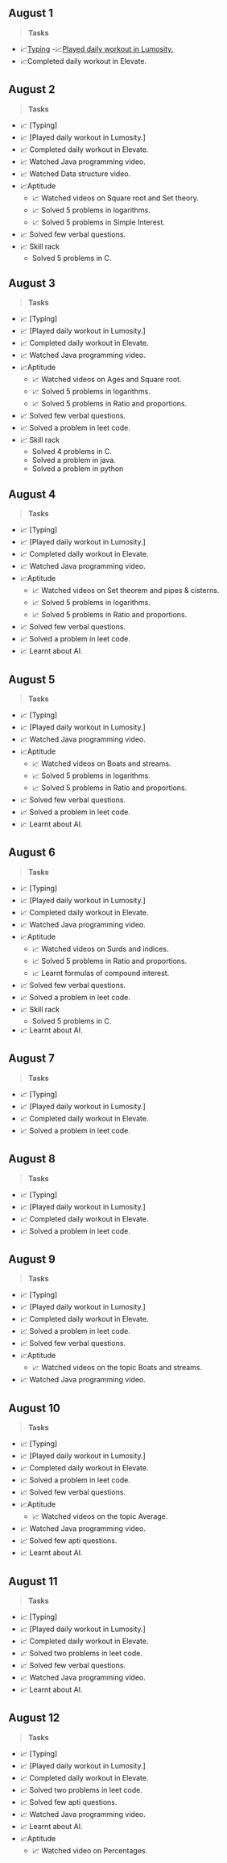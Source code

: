 ## August 1 ##
> **Tasks**
- 📈[Typing](https://github.com/Sajina19/Increasing-Productivity-2.0/blob/main/August%201%20-%2031/August%20proofs/Screenshot%202021-08-01%20150203.png)
-📈[Played daily workout in Lumosity.](https://github.com/Sajina19/Increasing-Productivity-2.0/blob/main/August%201%20-%2031/August%20proofs/Screenshot%202021-08-01%20145812.png)
- 📈Completed daily workout in Elevate.


## August 2 ##
> **Tasks**
- 📈 [Typing]
- 📈 [Played daily workout in Lumosity.]
- 📈 Completed daily workout in Elevate.
- 📈 Watched Java programming video.
- 📈 Watched Data structure video.
- 📈Aptitude
     - 📈 Watched videos on Square root and Set theory.
     - 📈 Solved 5 problems in logarithms.
     - 📈 Solved 5 problems in Simple Interest.
- 📈 Solved few verbal questions.
- 📈 Skill rack
     - Solved 5 problems in C.

## August 3 ##
> **Tasks**
- 📈 [Typing]
- 📈 [Played daily workout in Lumosity.]
- 📈 Completed daily workout in Elevate.
- 📈 Watched Java programming video.
- 📈Aptitude
     - 📈 Watched videos on Ages and Square root.
     - 📈 Solved 5 problems in logarithms.
     - 📈 Solved 5 problems in Ratio and proportions.
- 📈 Solved few verbal questions.
- 📈 Solved a problem in leet code.
- 📈 Skill rack
     - Solved 4 problems in C.
     - Solved a problem in java.
     - Solved a problem in python
     

## August 4 ##
> **Tasks**
- 📈 [Typing]
- 📈 [Played daily workout in Lumosity.]
- 📈 Completed daily workout in Elevate.
- 📈 Watched Java programming video.
- 📈Aptitude
     - 📈 Watched videos on Set theorem and pipes & cisterns.
     - 📈 Solved 5 problems in logarithms.
     - 📈 Solved 5 problems in Ratio and proportions.
- 📈 Solved few verbal questions.
- 📈 Solved a problem in leet code.
- 📈 Learnt about AI.


## August 5 ##
> **Tasks**
- 📈 [Typing]
- 📈 [Played daily workout in Lumosity.]
- 📈 Watched Java programming video.
- 📈Aptitude
     - 📈 Watched videos on Boats and streams.
     - 📈 Solved 5 problems in logarithms.
     - 📈 Solved 5 problems in Ratio and proportions.
- 📈 Solved few verbal questions.
- 📈 Solved a problem in leet code.
- 📈 Learnt about AI.

## August 6 ##
> **Tasks**
- 📈 [Typing]
- 📈 [Played daily workout in Lumosity.]
- 📈 Completed daily workout in Elevate.
- 📈 Watched Java programming video.
- 📈Aptitude
     - 📈 Watched videos on Surds and indices.
     - 📈 Solved 5 problems in Ratio and proportions.
     - 📈 Learnt formulas of compound interest.
- 📈 Solved few verbal questions.
- 📈 Solved a problem in leet code.
- 📈 Skill rack
     - Solved 5 problems in C.
- 📈 Learnt about AI.


## August 7 ##
> **Tasks**
- 📈 [Typing]
- 📈 [Played daily workout in Lumosity.]
- 📈 Completed daily workout in Elevate.
- 📈 Solved a problem in leet code.

## August 8 ##
> **Tasks**
- 📈 [Typing]
- 📈 [Played daily workout in Lumosity.]
- 📈 Completed daily workout in Elevate.
- 📈 Solved a problem in leet code.

## August 9 ##
> **Tasks**
- 📈 [Typing]
- 📈 [Played daily workout in Lumosity.]
- 📈 Completed daily workout in Elevate.
- 📈 Solved a problem in leet code.
- 📈 Solved few verbal questions.
- 📈Aptitude
     - 📈 Watched videos on the topic Boats and streams.
- 📈 Watched Java programming video.


## August 10 ##
> **Tasks**
- 📈 [Typing]
- 📈 [Played daily workout in Lumosity.]
- 📈 Completed daily workout in Elevate.
- 📈 Solved a problem in leet code.
- 📈 Solved few verbal questions.
- 📈Aptitude
     - 📈 Watched videos on the topic Average.
- 📈 Watched Java programming video.
- 📈 Solved few apti questions.
- 📈 Learnt about AI.


## August 11 ##
> **Tasks**
- 📈 [Typing]
- 📈 [Played daily workout in Lumosity.]
- 📈 Completed daily workout in Elevate.
- 📈 Solved two problems in leet code.
- 📈 Solved few verbal questions.
- 📈 Watched Java programming video.
- 📈 Learnt about AI.



## August 12 ##
> **Tasks**
- 📈 [Typing]
- 📈 [Played daily workout in Lumosity.]
- 📈 Completed daily workout in Elevate.
- 📈 Solved two problems in leet code.
- 📈 Solved few apti questions.
- 📈 Watched Java programming video.
- 📈 Learnt about AI.
- 📈Aptitude
     - 📈 Watched video on Percentages.